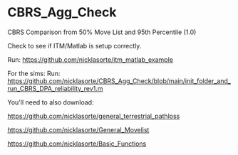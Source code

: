 # CBRS_Agg_Check

CBRS Comparison from 50% Move List and 95th Percentile (1.0)

Check to see if ITM/Matlab is setup correctly.

Run: https://github.com/nicklasorte/itm_matlab_example


For the sims:
Run: https://github.com/nicklasorte/CBRS_Agg_Check/blob/main/init_folder_and_run_CBRS_DPA_reliability_rev1.m

You'll need to also download:

https://github.com/nicklasorte/general_terrestrial_pathloss

https://github.com/nicklasorte/General_Movelist

https://github.com/nicklasorte/Basic_Functions
